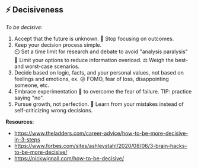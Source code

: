 ## ⚡ Decisiveness

*To be decisive:*
1. Accept that the future is unknown. 🔮 Stop focusing on outcomes.   
2. Keep your decision process simple.  
   ⏲️ Set a time limit for research and debate to avoid "analysis paralysis"
   🔢 Limit your options to reduce information overload.
   ⚖️ Weigh the best- and worst-case scenarios.
3. Decide based on logic, facts, and your personal values, not based on feelings and emotions, ex. 😖 FOMO, fear of loss, disappointing someone, etc.  
4. Embrace experimentation 🧪 to overcome the fear of failure. TIP: practice saying "no".  
5. Pursue growth, not perfection. 🌳 Learn from your mistakes instead of self-criticizing wrong decisions.  

**Resources**:  
- https://www.theladders.com/career-advice/how-to-be-more-decisive-in-3-steps
- https://www.forbes.com/sites/ashleystahl/2020/08/06/3-brain-hacks-to-be-more-decisive/
- https://nickwignall.com/how-to-be-decisive/